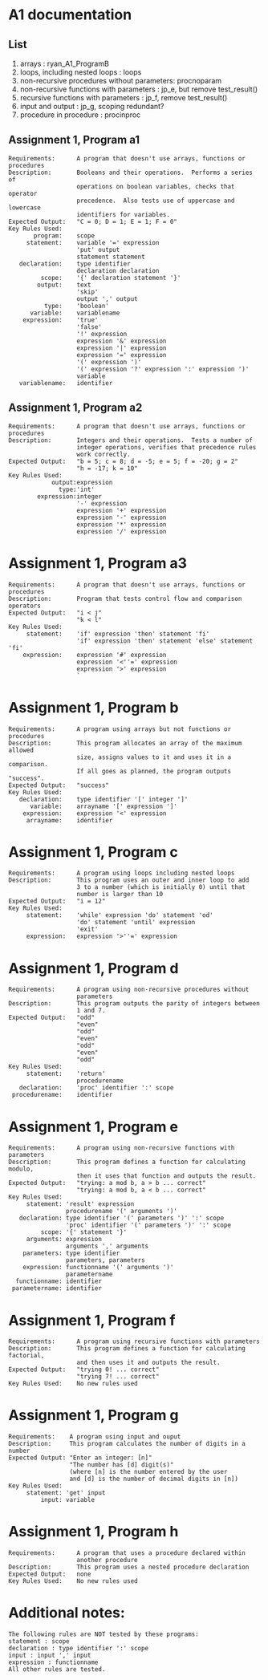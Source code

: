 # A1 documentation 

## List
1. arrays                                     :  ryan_A1_ProgramB
1. loops, including nested loops              :  loops
1. non-recursive procedures without parameters:  procnoparam
1. non-recursive functions with parameters    :  jp_e, but remove test_result()
1. recursive functions with parameters        :  jp_f, remove test_result()
1. input and output                           :  jp_g, scoping redundant?
1. procedure in procedure                     :  procinproc
 
## Assignment 1, Program a1
    Requirements:      A program that doesn't use arrays, functions or procedures
    Description:       Booleans and their operations.  Performs a series of
                       operations on boolean variables, checks that operator
                       precedence.  Also tests use of uppercase and lowercase
                       identifiers for variables.
    Expected Output:   "C = 0; D = 1; E = 1; F = 0"
    Key Rules Used:
           program:    scope
         statement:    variable '=' expression
                       'put' output
                       statement statement
       declaration:    type identifier
                       declaration declaration
             scope:    '{' declaration statement '}'
            output:    text
                       'skip'
                       output ',' output
              type:    'boolean'
          variable:    variablename
        expression:    'true'
                       'false'
                       '!' expression
                       expression '&' expression
                       expression '|' expression
                       expression '=' expression
                       '(' expression ')'
                       '(' expression '?' expression ':' expression ')'
                       variable
       variablename:   identifier

## Assignment 1, Program a2
    Requirements:      A program that doesn't use arrays, functions or procedures
    Description:       Integers and their operations.  Tests a number of
                       integer operations, verifies that precedence rules
                       work correctly.
    Expected Output:   "b = 5; c = 8; d = -5; e = 5; f = -20; g = 2"
                       "h = -17; k = 10"
    Key Rules Used:
                output:expression
                  type:'int'
            expression:integer
                       '-' expression
                       expression '+' expression
                       expression '-' expression
                       expression '*' expression
                       expression '/' expression

# Assignment 1, Program a3
    Requirements:      A program that doesn't use arrays, functions or procedures
    Description:       Program that tests control flow and comparison operators
    Expected Output:   "i < j"
                       "k < l"
    Key Rules Used:
         statement:    'if' expression 'then' statement 'fi'
                       'if' expression 'then' statement 'else' statement 'fi'
        expression:    expression '#' expression
                       expression '<''=' expression
                       expression '>' expression
                       `
# Assignment 1, Program b
    Requirements:      A program using arrays but not functions or procedures
    Description:       This program allocates an array of the maximum allowed
                       size, assigns values to it and uses it in a comparison.
                       If all goes as planned, the program outputs "success".
    Expected Output:   "success"
    Key Rules Used:
       declaration:    type identifier '[' integer ']'
          variable:    arrayname '[' expression ']'
        expression:    expression '<' expression
         arrayname:    identifier

# Assignment 1, Program c
    Requirements:      A program using loops including nested loops
    Description:       This program uses an outer and inner loop to add
                       3 to a number (which is initially 0) until that
                       number is larger than 10
    Expected Output:   "i = 12"
    Key Rules Used:
         statement:    'while' expression 'do' statement 'od'
                       'do' statement 'until' expression
                       'exit'
         expression:   expression '>''=' expression

# Assignment 1, Program d
    Requirements:      A program using non-recursive procedures without
                       parameters
    Description:       This program outputs the parity of integers between
                       1 and 7.
    Expected Output:   "odd"
                       "even"
                       "odd"
                       "even"
                       "odd"
                       "even"
                       "odd"
    Key Rules Used:
         statement:    'return'
                       procedurename
       declaration:    'proc' identifier ':' scope
     procedurename:    identifier

# Assignment 1, Program e
    Requirements:      A program using non-recursive functions with parameters
    Description:       This program defines a function for calculating modulo,
                       then it uses that function and outputs the result.
    Expected Output:   "trying: a mod b, a > b ... correct"
                       "trying: a mod b, a < b ... correct"
    Key Rules Used:
         statement: 'result' expression
                    procedurename '(' arguments ')'
       declaration: type identifier '(' parameters ')' ':' scope
                    'proc' identifier '(' parameters ')' ':' scope
             scope: '{' statement '}'
         arguments: expression
                    arguments ',' arguments
        parameters: type identifier
                    parameters, parameters
        expression: functionname '(' arguments ')'
                    parametername
      functionname: identifier
     parametername: identifier

# Assignment 1, Program f
    Requirements:      A program using recursive functions with parameters
    Description:       This program defines a function for calculating factorial,
                       and then uses it and outputs the result.
    Expected Output:   "trying 0! ... correct"
                       "trying 7! ... correct"
    Key Rules Used:    No new rules used

# Assignment 1, Program g
    Requirements:    A program using input and ouput
    Description:     This program calculates the number of digits in a number
    Expected Output: "Enter an integer: [n]"
                     "The number has [d] digit(s)"
                     (where [n] is the number entered by the user
                     and [d] is the number of decimal digits in [n])
    Key Rules Used:
         statement: 'get' input
             input: variable

# Assignment 1, Program h
    Requirements:      A program that uses a procedure declared within
                       another procedure
    Description:       This program uses a nested procedure declaration
    Expected Output:   none
    Key Rules Used:    No new rules used

# Additional notes:
    The following rules are NOT tested by these programs:
    statement : scope
    declaration : type identifier ':' scope
    input : input ',' input
    expression : functionname
    All other rules are tested.

